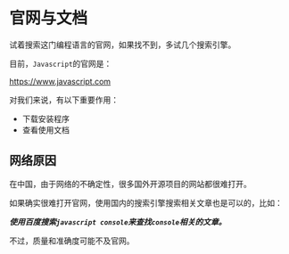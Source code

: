 # 官网与文档

试着搜索这门编程语言的官网，如果找不到，多试几个搜索引擎。

目前，`Javascript`的官网是：

<a href="https://www.javascript.com" target="_blank">https://www.javascript.com</a>

对我们来说，有以下重要作用：

- 下载安装程序
- 查看使用文档

## 网络原因

在中国，由于网络的不确定性，很多国外开源项目的网站都很难打开。

如果确实很难打开官网，使用国内的搜索引擎搜索相关文章也是可以的，比如：

**_使用百度搜索`javascript console`来查找`console`相关的文章。_**

不过，质量和准确度可能不及官网。
